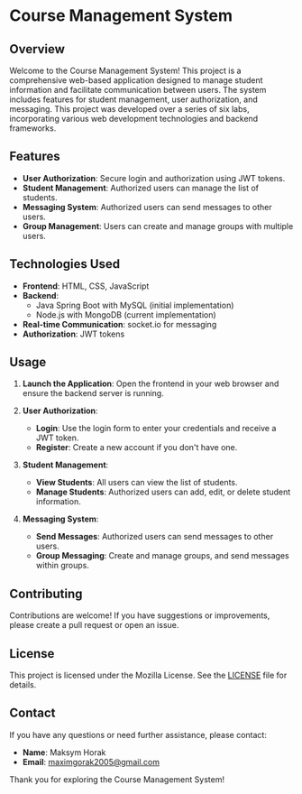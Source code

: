 # Course Management System

## Overview

Welcome to the Course Management System! This project is a comprehensive web-based application designed to manage student information and facilitate communication between users. The system includes features for student management, user authorization, and messaging. This project was developed over a series of six labs, incorporating various web development technologies and backend frameworks.

## Features

- **User Authorization**: Secure login and authorization using JWT tokens.
- **Student Management**: Authorized users can manage the list of students.
- **Messaging System**: Authorized users can send messages to other users.
- **Group Management**: Users can create and manage groups with multiple users.

## Technologies Used

- **Frontend**: HTML, CSS, JavaScript
- **Backend**: 
  - Java Spring Boot with MySQL (initial implementation)
  - Node.js with MongoDB (current implementation)
- **Real-time Communication**: socket.io for messaging
- **Authorization**: JWT tokens

## Usage

1. **Launch the Application**:
   Open the frontend in your web browser and ensure the backend server is running.

2. **User Authorization**:
   - **Login**: Use the login form to enter your credentials and receive a JWT token.
   - **Register**: Create a new account if you don't have one.

3. **Student Management**:
   - **View Students**: All users can view the list of students.
   - **Manage Students**: Authorized users can add, edit, or delete student information.

4. **Messaging System**:
   - **Send Messages**: Authorized users can send messages to other users.
   - **Group Messaging**: Create and manage groups, and send messages within groups.

## Contributing

Contributions are welcome! If you have suggestions or improvements, please create a pull request or open an issue.

## License

This project is licensed under the Mozilla License. See the [LICENSE](LICENSE) file for details.

## Contact

If you have any questions or need further assistance, please contact:

- **Name**: Maksym Horak
- **Email**: maximgorak2005@gmail.com

Thank you for exploring the Course Management System!
